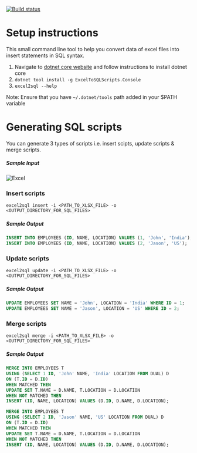 [![Build status](https://ci.appveyor.com/api/projects/status/e732n85eeesdasy2?svg=true)](https://ci.appveyor.com/project/bilal-fazlani/exceltosqlscripts)

# Setup instructions

This small command line tool to help you convert data of excel files into insert statements in SQL syntax.

1. Navigate to [dotnet core website](https://www.microsoft.com/net/core) and follow instructions to install dotnet core
2. `dotnet tool install -g ExcelToSQLScripts.Console`
3. `excel2sql --help`

Note: Ensure that you have `~/.dotnet/tools` path added in your $PATH variable


# Generating SQL scripts

You can generate 3 types of scripts i.e. insert scipts, update scripts & merge scripts.

##### Sample Input

![Excel](/Readme/Sample_Input.png "Excel")

### Insert scripts

```
excel2sql insert -i <PATH_TO_XLSX_FILE> -o <OUTPUT_DIRECTORY_FOR_SQL_FILES>
```

##### Sample Output

```sql
INSERT INTO EMPLOYEES (ID, NAME, LOCATION) VALUES (1, 'John', 'India');
INSERT INTO EMPLOYEES (ID, NAME, LOCATION) VALUES (2, 'Jason', 'US');
```

### Update scripts

```
excel2sql update -i <PATH_TO_XLSX_FILE> -o <OUTPUT_DIRECTORY_FOR_SQL_FILES>
```

##### Sample Output

```sql
UPDATE EMPLOYEES SET NAME = 'John', LOCATION = 'India' WHERE ID = 1;
UPDATE EMPLOYEES SET NAME = 'Jason', LOCATION = 'US' WHERE ID = 2;
```

### Merge scripts

```
excel2sql merge -i <PATH_TO_XLSX_FILE> -o <OUTPUT_DIRECTORY_FOR_SQL_FILES>
```

##### Sample Output

```sql
MERGE INTO EMPLOYEES T
USING (SELECT 1 ID, 'John' NAME, 'India' LOCATION FROM DUAL) D
ON (T.ID = D.ID)
WHEN MATCHED THEN 
UPDATE SET T.NAME = D.NAME, T.LOCATION = D.LOCATION
WHEN NOT MATCHED THEN 
INSERT (ID, NAME, LOCATION) VALUES (D.ID, D.NAME, D.LOCATION);

MERGE INTO EMPLOYEES T
USING (SELECT 2 ID, 'Jason' NAME, 'US' LOCATION FROM DUAL) D
ON (T.ID = D.ID)
WHEN MATCHED THEN 
UPDATE SET T.NAME = D.NAME, T.LOCATION = D.LOCATION
WHEN NOT MATCHED THEN 
INSERT (ID, NAME, LOCATION) VALUES (D.ID, D.NAME, D.LOCATION);
```
